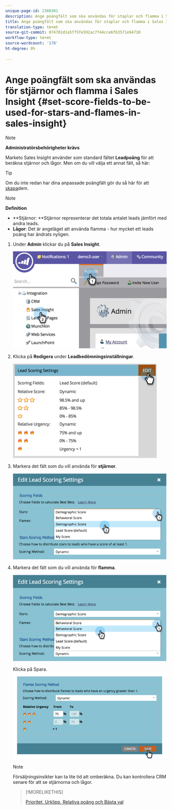 ```yaml
---
unique-page-id: 2360301
description: Ange poängfält som ska användas för staplar och flamma i Sales Insight - Marketo Docs - produktdokumentation
title: Ange poängfält som ska användas för staplar och flamma i Sales Insight
translation-type: tm+mt
source-git-commit: 074701d1a5f75fe592ac7f44cce6fb3571e94710
workflow-type: tm+mt
source-wordcount: '170'
ht-degree: 0%

---
```



# Ange poängfält som ska användas för stjärnor och flamma i Sales Insight {#set-score-fields-to-be-used-for-stars-and-flames-in-sales-insight}

>[!NOTE]
>
>**Administratörsbehörigheter krävs**

Marketo Sales Insight använder som standard fältet **Leadpoäng** för att beräkna stjärnor och lågor. Men om du vill välja ett annat fält, så här:

>[!TIP]
>
>Om du inte redan har dina anpassade poängfält gör du så här för att [skapa](../../../../../product-docs/administration/field-management/create-a-custom-field-in-marketo.md)dem.

>[!NOTE]
>
>**Definition**
>
>* **Stjärnor: **Stjärnor representerar det totala antalet leads jämfört med andra leads.
>* **Lågor**: Det är angeläget att använda flamma - hur mycket ett leads poäng har ändrats nyligen.

>



1. Under **Admin** klickar du på **Sales Insight**.

   ![](assets/image2014-9-16-13-3a27-3a19.png)

1. Klicka på **Redigera** under **Leadbedömningsinställningar**.

   ![](assets/image2014-9-16-13-3a27-3a33.png)

1. Markera det fält som du vill använda för **stjärnor**.

   ![](assets/image2014-9-16-13-3a27-3a45.png)

1. Markera det fält som du vill använda för **flamma**.

   ![](assets/image2014-9-16-13-3a28-3a1.png)

   Klicka på Spara.
   ![](assets/image2014-9-16-13-3a28-3a18.png)

   >[!NOTE]
   >
   >Försäljningsinsikter kan ta lite tid att omberäkna. Du kan kontrollera CRM senare för att se stjärnorna och lågor.

   >[!MORELIKETHIS]
   >
   >
   >
   >[Prioritet, Urklipp, Relativa poäng och Bästa val](priority-urgency-relative-score-and-best-bets.md)


